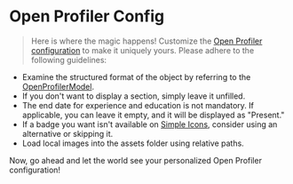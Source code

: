 # Open Profiler Config

> Here is where the magic happens! Customize the [Open Profiler configuration](./open-profiler.config.ts) to make it uniquely yours. Please adhere to the following guidelines:

- Examine the structured format of the object by referring to the [OpenProfilerModel](../models/open-profiler.model.ts).
- If you don't want to display a section, simply leave it unfilled.
- The end date for experience and education is not mandatory. If applicable, you can leave it empty, and it will be displayed as "Present."
- If a badge you want isn't available on [Simple Icons](https://simpleicons.org/), consider using an alternative or skipping it.
- Load local images into the assets folder using relative paths.

Now, go ahead and let the world see your personalized Open Profiler configuration!
